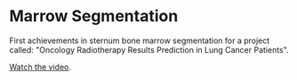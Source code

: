 # Marrow Segmentation

First achievements in sternum bone marrow segmentation for a project called: "Oncology Radiotherapy Results Prediction in Lung Cancer Patients".

[Watch the video](https://agiulianomirabella.github.io/marrow-segmentation/).
